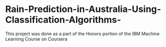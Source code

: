 # Rain-Prediction-in-Australia-Using-Classification-Algorithms-
This project was done as a part of the Honors portion of the IBM Machine Learning Course on Coursera
